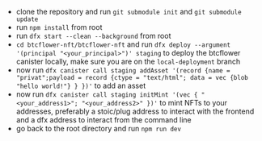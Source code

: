 - clone the repository and run `git submodule init` and `git submodule update`
- run `npm install` from root
- run `dfx start --clean --background` from root
- `cd btcflower-nft/btcflower-nft` and run `dfx deploy --argument '(principal "<your_principal>")' staging` to deploy the btcflower canister locally, make sure you are on the `local-deployment` branch
- now run `dfx canister call staging addAsset '(record {name = "privat";payload = record {ctype = "text/html"; data = vec {blob "hello world!"} } })'` to add an asset
- now run `dfx canister call staging initMint '(vec { "<your_address1>"; "<your_address2>" })'` to mint NFTs to your addresses, preferably a stoic/plug address to interact with the frontend and a dfx address to interact from the command line
- go back to the root directory and run `npm run dev`


